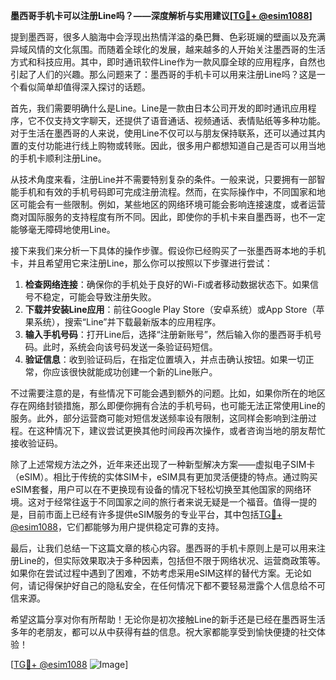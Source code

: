 **墨西哥手机卡可以注册Line吗？——深度解析与实用建议[[TG💪+ @esim1088](https://t.me/s/esim1088)]**

提到墨西哥，很多人脑海中会浮现出热情洋溢的桑巴舞、色彩斑斓的壁画以及充满异域风情的文化氛围。而随着全球化的发展，越来越多的人开始关注墨西哥的生活方式和科技应用。其中，即时通讯软件Line作为一款风靡全球的应用程序，自然也引起了人们的兴趣。那么问题来了：墨西哥的手机卡可以用来注册Line吗？这是一个看似简单却值得深入探讨的话题。

首先，我们需要明确什么是Line。Line是一款由日本公司开发的即时通讯应用程序，它不仅支持文字聊天，还提供了语音通话、视频通话、表情贴纸等多种功能。对于生活在墨西哥的人来说，使用Line不仅可以与朋友保持联系，还可以通过其内置的支付功能进行线上购物或转账。因此，很多用户都想知道自己是否可以用当地的手机卡顺利注册Line。

从技术角度来看，注册Line并不需要特别复杂的条件。一般来说，只要拥有一部智能手机和有效的手机号码即可完成注册流程。然而，在实际操作中，不同国家和地区可能会有一些限制。例如，某些地区的网络环境可能会影响连接速度，或者运营商对国际服务的支持程度有所不同。因此，即使你的手机卡来自墨西哥，也不一定能够毫无障碍地使用Line。

接下来我们来分析一下具体的操作步骤。假设你已经购买了一张墨西哥本地的手机卡，并且希望用它来注册Line，那么你可以按照以下步骤进行尝试：

1. **检查网络连接**：确保你的手机处于良好的Wi-Fi或者移动数据状态下。如果信号不稳定，可能会导致注册失败。
2. **下载并安装Line应用**：前往Google Play Store（安卓系统）或App Store（苹果系统），搜索“Line”并下载最新版本的应用程序。
3. **输入手机号码**：打开Line后，选择“注册新账号”，然后输入你的墨西哥手机号码。此时，系统会向该号码发送一条验证码短信。
4. **验证信息**：收到验证码后，在指定位置填入，并点击确认按钮。如果一切正常，你应该很快就能成功创建一个新的Line账户。

不过需要注意的是，有些情况下可能会遇到额外的问题。比如，如果你所在的地区存在网络封锁措施，那么即便你拥有合法的手机号码，也可能无法正常使用Line的服务。此外，部分运营商可能对短信发送频率设有限制，这同样会影响到注册过程。在这种情况下，建议尝试更换其他时间段再次操作，或者咨询当地的朋友帮忙接收验证码。

除了上述常规方法之外，近年来还出现了一种新型解决方案——虚拟电子SIM卡（eSIM）。相比于传统的实体SIM卡，eSIM具有更加灵活便捷的特点。通过购买eSIM套餐，用户可以在不更换现有设备的情况下轻松切换至其他国家的网络环境。这对于经常往返于不同国家之间的旅行者来说无疑是一个福音。值得一提的是，目前市面上已经有许多提供eSIM服务的专业平台，其中包括[TG💪+ @esim1088](https://t.me/s/esim1088)，它们都能够为用户提供稳定可靠的支持。

最后，让我们总结一下这篇文章的核心内容。墨西哥的手机卡原则上是可以用来注册Line的，但实际效果取决于多种因素，包括但不限于网络状况、运营商政策等。如果你在尝试过程中遇到了困难，不妨考虑采用eSIM这样的替代方案。无论如何，请记得保护好自己的隐私安全，在任何情况下都不要轻易泄露个人信息给不可信来源。

希望这篇分享对你有所帮助！无论你是初次接触Line的新手还是已经在墨西哥生活多年的老朋友，都可以从中获得有益的信息。祝大家都能享受到愉快便捷的社交体验！

[[TG💪+ @esim1088](https://t.me/s/esim1088) ![Image](https://i.postimg.cc/4NQfJmqS/Snipaste-2025-05-13-00-14-12.png)]